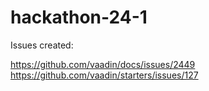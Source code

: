# hackathon-24-1

Issues created:

https://github.com/vaadin/docs/issues/2449
https://github.com/vaadin/starters/issues/127
